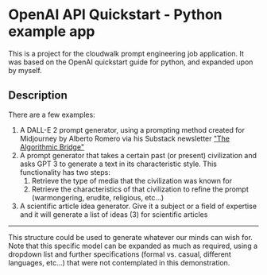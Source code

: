 # OpenAI API Quickstart - Python example app

This is a project for the cloudwalk prompt engineering job application. It was based on the OpenAI quickstart guide for python, and expanded upon by myself.

## Description

There are a few examples:

1. A DALL-E 2 prompt generator, using a prompting method created for Midjourney by Alberto Romero via his Substack newsletter ["The Algorithmic Bridge"](https://thealgorithmicbridge.substack.com/)
2. A prompt generator that takes a certain past (or present) civilization and asks GPT 3 to generate a text in its characteristic style. This functionality has two steps:
   1. Retrieve the type of media that the civilization was known for
   2. Retrieve the characteristics of that civilization to refine the prompt (warmongering, erudite, religious, etc...)
3. A scientific article idea generator. Give it a subject or a field of expertise and it will generate a list of ideas (3) for scientific articles

---

This structure could be used to generate whatever our minds can wish for. Note that this specific model can be expanded as much as required, using a dropdown list and further specifications (formal vs. casual, different languages, etc...) that were not contemplated in this demonstration.
